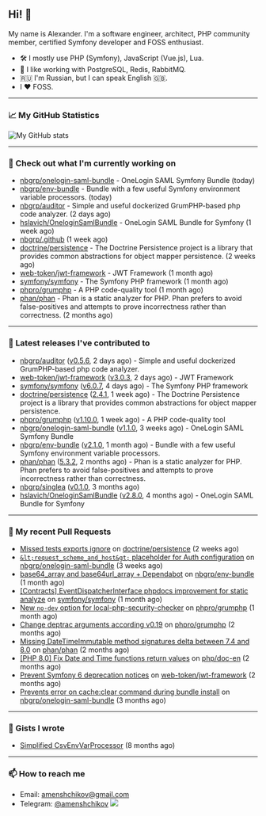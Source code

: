 ## Hi! 👋

My name is Alexander. I'm a software engineer, architect, PHP community member, certified Symfony developer and FOSS enthusiast.

* 🛠 I mostly use PHP (Symfony), JavaScript (Vue.js), Lua.
* 🧰 I like working with PostgreSQL, Redis, RabbitMQ.
* 🇷🇺 I'm Russian, but I can speak English 🇬🇧.
* I ♥ FOSS.

---

### 📈 My GitHub Statistics

![My GitHub stats](https://github-readme-stats.vercel.app/api?username=a-menshchikov&theme=calm&hide_title=true&include_all_commits=true&show_icons=true)

[comment]: &lt;> (![Top Langs]&#40;https://github-readme-stats.vercel.app/api/top-langs/?username=a-menshchikov&theme=calm&hide_title=true&layout=compact&count_private=true&include_all_commits=true&langs_count=6&#41;)

---

### 👷 Check out what I'm currently working on

- [nbgrp/onelogin-saml-bundle](https://github.com/nbgrp/onelogin-saml-bundle) - OneLogin SAML Symfony Bundle (today)
- [nbgrp/env-bundle](https://github.com/nbgrp/env-bundle) - Bundle with a few useful Symfony environment variable processors. (today)
- [nbgrp/auditor](https://github.com/nbgrp/auditor) - Simple and useful dockerized GrumPHP-based php code analyzer. (2 days ago)
- [hslavich/OneloginSamlBundle](https://github.com/hslavich/OneloginSamlBundle) - OneLogin SAML Bundle for Symfony (1 week ago)
- [nbgrp/.github](https://github.com/nbgrp/.github) (1 week ago)
- [doctrine/persistence](https://github.com/doctrine/persistence) - The Doctrine Persistence project is a library that provides common abstractions for object mapper persistence. (2 weeks ago)
- [web-token/jwt-framework](https://github.com/web-token/jwt-framework) - JWT Framework (1 month ago)
- [symfony/symfony](https://github.com/symfony/symfony) - The Symfony PHP framework (1 month ago)
- [phpro/grumphp](https://github.com/phpro/grumphp) - A PHP code-quality tool (1 month ago)
- [phan/phan](https://github.com/phan/phan) - Phan is a static analyzer for PHP. Phan prefers to avoid false-positives and attempts to prove incorrectness rather than correctness. (2 months ago)

---

### 🔭 Latest releases I've contributed to

- [nbgrp/auditor](https://github.com/nbgrp/auditor) ([v0.5.6](https://github.com/nbgrp/auditor/releases/tag/v0.5.6), 2 days ago) - Simple and useful dockerized GrumPHP-based php code analyzer.
- [web-token/jwt-framework](https://github.com/web-token/jwt-framework) ([v3.0.3](https://github.com/web-token/jwt-framework/releases/tag/v3.0.3), 2 days ago) - JWT Framework
- [symfony/symfony](https://github.com/symfony/symfony) ([v6.0.7](https://github.com/symfony/symfony/releases/tag/v6.0.7), 4 days ago) - The Symfony PHP framework
- [doctrine/persistence](https://github.com/doctrine/persistence) ([2.4.1](https://github.com/doctrine/persistence/releases/tag/2.4.1), 1 week ago) - The Doctrine Persistence project is a library that provides common abstractions for object mapper persistence.
- [phpro/grumphp](https://github.com/phpro/grumphp) ([v1.10.0](https://github.com/phpro/grumphp/releases/tag/v1.10.0), 1 week ago) - A PHP code-quality tool
- [nbgrp/onelogin-saml-bundle](https://github.com/nbgrp/onelogin-saml-bundle) ([v1.1.0](https://github.com/nbgrp/onelogin-saml-bundle/releases/tag/v1.1.0), 3 weeks ago) - OneLogin SAML Symfony Bundle
- [nbgrp/env-bundle](https://github.com/nbgrp/env-bundle) ([v2.1.0](https://github.com/nbgrp/env-bundle/releases/tag/v2.1.0), 1 month ago) - Bundle with a few useful Symfony environment variable processors.
- [phan/phan](https://github.com/phan/phan) ([5.3.2](https://github.com/phan/phan/releases/tag/5.3.2), 2 months ago) - Phan is a static analyzer for PHP. Phan prefers to avoid false-positives and attempts to prove incorrectness rather than correctness.
- [nbgrp/singlea](https://github.com/nbgrp/singlea) ([v0.1.0](https://github.com/nbgrp/singlea/releases/tag/v0.1.0), 3 months ago)
- [hslavich/OneloginSamlBundle](https://github.com/hslavich/OneloginSamlBundle) ([v2.8.0](https://github.com/hslavich/OneloginSamlBundle/releases/tag/v2.8.0), 4 months ago) - OneLogin SAML Bundle for Symfony

---

### 🔨 My recent Pull Requests

- [Missed tests exports ignore](https://github.com/doctrine/persistence/pull/259) on [doctrine/persistence](https://github.com/doctrine/persistence) (2 weeks ago)
- [`&lt;request_scheme_and_host&gt;` placeholder for Auth configuration](https://github.com/nbgrp/onelogin-saml-bundle/pull/8) on [nbgrp/onelogin-saml-bundle](https://github.com/nbgrp/onelogin-saml-bundle) (3 weeks ago)
- [base64_array and base64url_array &#43; Dependabot](https://github.com/nbgrp/env-bundle/pull/2) on [nbgrp/env-bundle](https://github.com/nbgrp/env-bundle) (1 month ago)
- [[Contracts] EventDispatcherInterface phpdocs improvement for static analyze](https://github.com/symfony/symfony/pull/45381) on [symfony/symfony](https://github.com/symfony/symfony) (1 month ago)
- [New `no-dev` option for local-php-security-checker](https://github.com/phpro/grumphp/pull/984) on [phpro/grumphp](https://github.com/phpro/grumphp) (1 month ago)
- [Change deptrac arguments according v0.19](https://github.com/phpro/grumphp/pull/980) on [phpro/grumphp](https://github.com/phpro/grumphp) (2 months ago)
- [Missing DateTimeImmutable method signatures delta between 7.4 and 8.0](https://github.com/phan/phan/pull/4654) on [phan/phan](https://github.com/phan/phan) (2 months ago)
- [[PHP 8.0] Fix Date and Time functions return values](https://github.com/php/doc-en/pull/1358) on [php/doc-en](https://github.com/php/doc-en) (2 months ago)
- [Prevent Symfony 6 deprecation notices](https://github.com/web-token/jwt-framework/pull/327) on [web-token/jwt-framework](https://github.com/web-token/jwt-framework) (2 months ago)
- [Prevents error on cache:clear command during bundle install](https://github.com/nbgrp/onelogin-saml-bundle/pull/4) on [nbgrp/onelogin-saml-bundle](https://github.com/nbgrp/onelogin-saml-bundle) (3 months ago)

---

### 📓 Gists I wrote

- [Simplified CsvEnvVarProcessor](https://gist.github.com/08650c7b76154eb00c18d093e5087f0b) (8 months ago)

---

### 📫 How to reach me

- Email: [amenshchikov@gmail.com](mailto://amenshchikov@gmail.com)
- Telegram: [@amenshchikov](https://t.me/amenshchikov)
![](https://hit.yhype.me/github/profile?user_id=2580489)